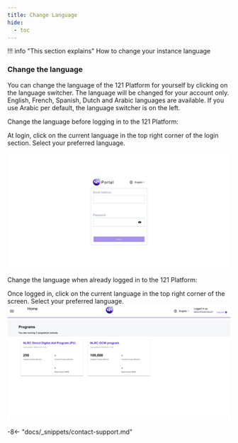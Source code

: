 ```yaml
---
title: Change Language
hide:
  - toc
---
```



!!! info "This section explains"
    How to change your instance language


### Change the language

You can change the language of the 121 Platform for yourself by clicking on the language switcher. The language will be changed for your account only. English, French, Spanish, Dutch and Arabic languages are available. If you use Arabic per default, the language switcher is on the left.

Change the language before logging in to the 121 Platform:

At login, click on the current language in the top right corner of the login section. Select your preferred language.

![Login screen](https://raw.githubusercontent.com/global-121/121-platform/main/e2e/tests/__screenshots__/UserManualScreenshots/userManualScreenshots.spec.ts/loginScreen.png)

Change the language when already logged in to the 121 Platform:

Once logged in, click on the current language in the top right corner of the screen. Select your preferred language.
![Program Overview](https://raw.githubusercontent.com/global-121/121-platform/main/e2e/tests/__screenshots__/UserManualScreenshots/userManualScreenshots.spec.ts/ProgramOverview.png)

-8<- "docs/_snippets/contact-support.md"
